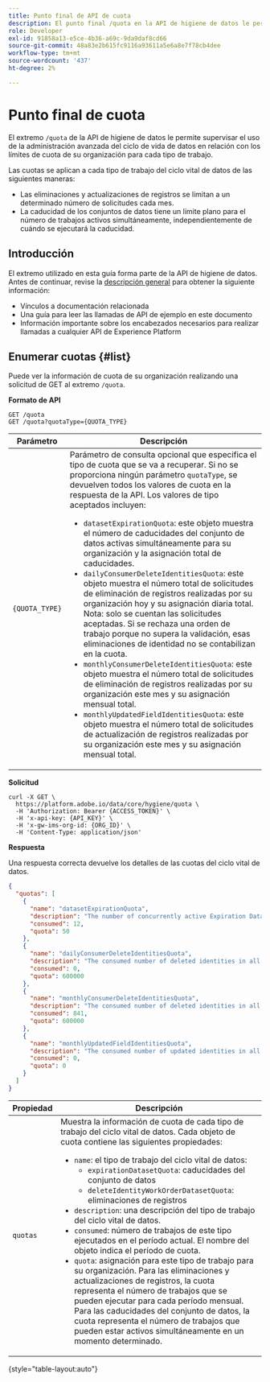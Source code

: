 ```yaml
---
title: Punto final de API de cuota
description: El punto final /quota en la API de higiene de datos le permite supervisar el uso de la administración avanzada del ciclo de vida de datos con respecto a los límites de cuotas mensuales de su organización para cada tipo de trabajo.
role: Developer
exl-id: 91858a13-e5ce-4b36-a69c-9da9daf8cd66
source-git-commit: 48a83e2b615fc9116a93611a5e6a8e7f78cb4dee
workflow-type: tm+mt
source-wordcount: '437'
ht-degree: 2%

---
```


# Punto final de cuota

El extremo `/quota` de la API de higiene de datos le permite supervisar el uso de la administración avanzada del ciclo de vida de datos en relación con los límites de cuota de su organización para cada tipo de trabajo.

Las cuotas se aplican a cada tipo de trabajo del ciclo vital de datos de las siguientes maneras:

* Las eliminaciones y actualizaciones de registros se limitan a un determinado número de solicitudes cada mes.
* La caducidad de los conjuntos de datos tiene un límite plano para el número de trabajos activos simultáneamente, independientemente de cuándo se ejecutará la caducidad.

## Introducción

El extremo utilizado en esta guía forma parte de la API de higiene de datos. Antes de continuar, revise la [descripción general](./overview.md) para obtener la siguiente información:

* Vínculos a documentación relacionada
* Una guía para leer las llamadas de API de ejemplo en este documento
* Información importante sobre los encabezados necesarios para realizar llamadas a cualquier API de Experience Platform

## Enumerar cuotas {#list}

Puede ver la información de cuota de su organización realizando una solicitud de GET al extremo `/quota`.

**Formato de API**

```http
GET /quota
GET /quota?quotaType={QUOTA_TYPE}
```

| Parámetro | Descripción |
| --- | --- |
| `{QUOTA_TYPE}` | Parámetro de consulta opcional que especifica el tipo de cuota que se va a recuperar. Si no se proporciona ningún parámetro `quotaType`, se devuelven todos los valores de cuota en la respuesta de la API. Los valores de tipo aceptados incluyen:<ul><li>`datasetExpirationQuota`: este objeto muestra el número de caducidades del conjunto de datos activas simultáneamente para su organización y la asignación total de caducidades. </li><li>`dailyConsumerDeleteIdentitiesQuota`: este objeto muestra el número total de solicitudes de eliminación de registros realizadas por su organización hoy y su asignación diaria total.<br>Nota: solo se cuentan las solicitudes aceptadas. Si se rechaza una orden de trabajo porque no supera la validación, esas eliminaciones de identidad no se contabilizan en la cuota.</li><li>`monthlyConsumerDeleteIdentitiesQuota`: este objeto muestra el número total de solicitudes de eliminación de registros realizadas por su organización este mes y su asignación mensual total.</li><li>`monthlyUpdatedFieldIdentitiesQuota`: este objeto muestra el número total de solicitudes de actualización de registros realizadas por su organización este mes y su asignación mensual total.</li></ul> |

**Solicitud**

```shell
curl -X GET \
  https://platform.adobe.io/data/core/hygiene/quota \
  -H 'Authorization: Bearer {ACCESS_TOKEN}' \
  -H 'x-api-key: {API_KEY}' \
  -H 'x-gw-ims-org-id: {ORG_ID}' \
  -H 'Content-Type: application/json'
```

**Respuesta**

Una respuesta correcta devuelve los detalles de las cuotas del ciclo vital de datos.

```json
{
  "quotas": [
    {
      "name": "datasetExpirationQuota",
      "description": "The number of concurrently active Expiration Dataset Delete in all workorder requests for the organization.",
      "consumed": 12,
      "quota": 50
    },
    {
      "name": "dailyConsumerDeleteIdentitiesQuota",
      "description": "The consumed number of deleted identities in all workorder requests for the organization for today.",
      "consumed": 0,
      "quota": 600000
    },
    {
      "name": "monthlyConsumerDeleteIdentitiesQuota",
      "description": "The consumed number of deleted identities in all workorder requests for the organization for this month.",
      "consumed": 841,
      "quota": 600000
    },
    {
      "name": "monthlyUpdatedFieldIdentitiesQuota",
      "description": "The consumed number of updated identities in all workorder requests for the organization for this month.",
      "consumed": 0,
      "quota": 0
    }
  ]
}
```

| Propiedad | Descripción |
| --- | --- |
| `quotas` | Muestra la información de cuota de cada tipo de trabajo del ciclo vital de datos. Cada objeto de cuota contiene las siguientes propiedades:<ul><li>`name`: el tipo de trabajo del ciclo vital de datos:<ul><li>`expirationDatasetQuota`: caducidades del conjunto de datos</li><li>`deleteIdentityWorkOrderDatasetQuota`: eliminaciones de registros</li></ul></li><li>`description`: una descripción del tipo de trabajo del ciclo vital de datos.</li><li>`consumed`: número de trabajos de este tipo ejecutados en el período actual. El nombre del objeto indica el período de cuota.</li><li>`quota`: asignación para este tipo de trabajo para su organización. Para las eliminaciones y actualizaciones de registros, la cuota representa el número de trabajos que se pueden ejecutar para cada período mensual. Para las caducidades del conjunto de datos, la cuota representa el número de trabajos que pueden estar activos simultáneamente en un momento determinado.</li></ul> |

{style="table-layout:auto"}
